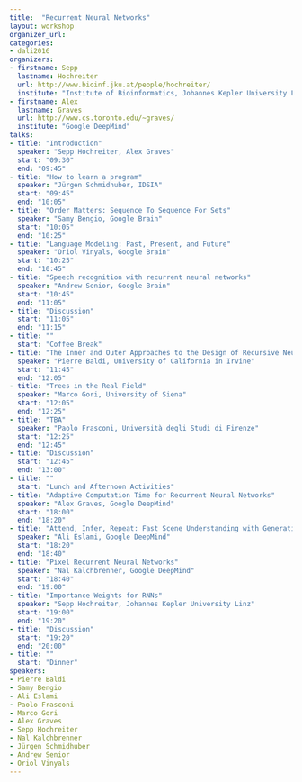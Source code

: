 ```yaml
---
title:  "Recurrent Neural Networks"
layout: workshop
organizer_url: 
categories:
- dali2016
organizers:
- firstname: Sepp
  lastname: Hochreiter
  url: http://www.bioinf.jku.at/people/hochreiter/
  institute: "Institute of Bioinformatics, Johannes Kepler University Linz"
- firstname: Alex
  lastname: Graves
  url: http://www.cs.toronto.edu/~graves/
  institute: "Google DeepMind"
talks:
- title: "Introduction"
  speaker: "Sepp Hochreiter, Alex Graves"
  start: "09:30"
  end: "09:45"
- title: "How to learn a program"
  speaker: "Jürgen Schmidhuber, IDSIA"
  start: "09:45"
  end: "10:05"
- title: "Order Matters: Sequence To Sequence For Sets"
  speaker: "Samy Bengio, Google Brain"
  start: "10:05"
  end: "10:25"
- title: "Language Modeling: Past, Present, and Future"
  speaker: "Oriol Vinyals, Google Brain"
  start: "10:25"
  end: "10:45"
- title: "Speech recognition with recurrent neural networks"
  speaker: "Andrew Senior, Google Brain"
  start: "10:45"
  end: "11:05"
- title: "Discussion"
  start: "11:05"
  end: "11:15"
- title: ""
  start: "Coffee Break"
- title: "The Inner and Outer Approaches to the Design of Recursive Neural"
  speaker: "Pierre Baldi, University of California in Irvine"
  start: "11:45"
  end: "12:05"
- title: "Trees in the Real Field"
  speaker: "Marco Gori, University of Siena"
  start: "12:05"
  end: "12:25"
- title: "TBA"
  speaker: "Paolo Frasconi, Università degli Studi di Firenze"
  start: "12:25"
  end: "12:45"
- title: "Discussion"
  start: "12:45"
  end: "13:00"
- title: ""
  start: "Lunch and Afternoon Activities"
- title: "Adaptive Computation Time for Recurrent Neural Networks"
  speaker: "Alex Graves, Google DeepMind"
  start: "18:00"
  end: "18:20"
- title: "Attend, Infer, Repeat: Fast Scene Understanding with Generative Models and Recurrent Neural Networks"
  speaker: "Ali Eslami, Google DeepMind"
  start: "18:20"
  end: "18:40"
- title: "Pixel Recurrent Neural Networks"
  speaker: "Nal Kalchbrenner, Google DeepMind"
  start: "18:40"
  end: "19:00"
- title: "Importance Weights for RNNs"
  speaker: "Sepp Hochreiter, Johannes Kepler University Linz"
  start: "19:00"
  end: "19:20"
- title: "Discussion"
  start: "19:20"
  end: "20:00"
- title: ""
  start: "Dinner"
speakers:
- Pierre Baldi
- Samy Bengio
- Ali Eslami
- Paolo Frasconi
- Marco	Gori
- Alex Graves
- Sepp Hochreiter
- Nal Kalchbrenner
- Jürgen Schmidhuber
- Andrew Senior
- Oriol	Vinyals
---
```

